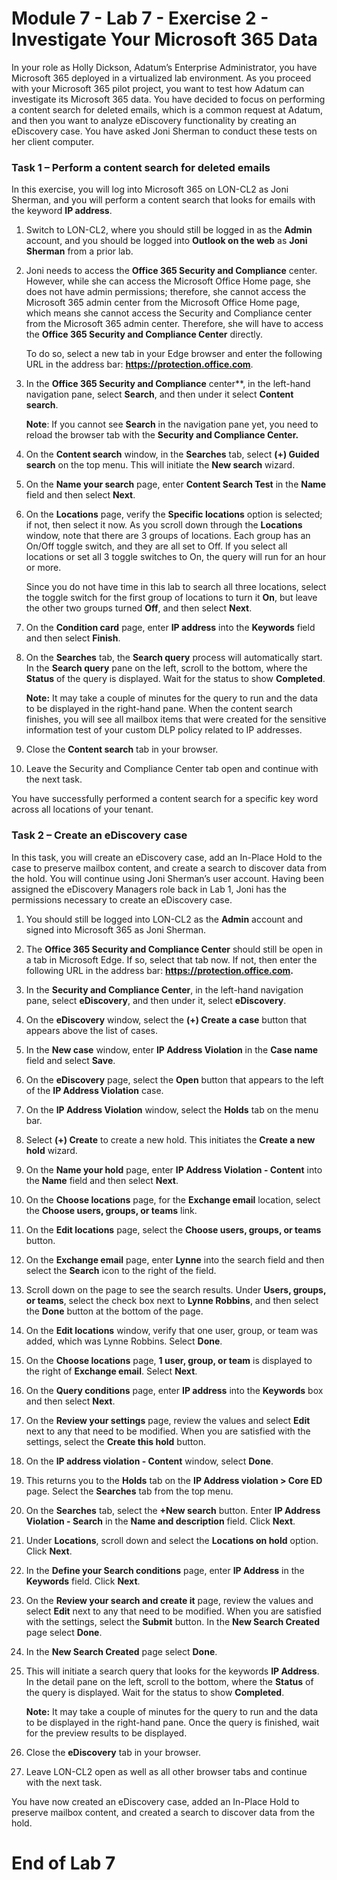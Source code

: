 # Module 7 - Lab 7 - Exercise 2 - Investigate Your Microsoft 365 Data

In your role as Holly Dickson, Adatum’s Enterprise Administrator, you have Microsoft 365 deployed in a virtualized lab environment. As you proceed with your Microsoft 365 pilot project, you want to test how Adatum can investigate its Microsoft 365 data. You have decided to focus on performing a content search for deleted emails, which is a common request at Adatum, and then you want to analyze eDiscovery functionality by creating an eDiscovery case. You have asked Joni Sherman to conduct these tests on her client computer.

### Task 1 – Perform a content search for deleted emails

In this exercise, you will log into Microsoft 365 on LON-CL2 as Joni Sherman, and you will perform a content search that looks for emails with the keyword **IP address**.

1. Switch to LON-CL2, where you should still be logged in as the **Admin** account, and you should be logged into **Outlook on the web** as **Joni Sherman** from a prior lab. 

2. Joni needs to access the **Office 365 Security and Compliance** center. However, while she can access the Microsoft Office Home page, she does not have admin permissions; therefore, she cannot access the Microsoft 365 admin center from the Microsoft Office Home page, which means she cannot access the Security and Compliance center from the Microsoft 365 admin center. Therefore, she will have to access the **Office 365 Security and Compliance Center** directly. <br/>

    To do so, select a new tab in your Edge browser and enter the following URL in the address bar: **https://protection.office.com**.

3. In the **Office 365 Security and Compliance** center**, in the left-hand navigation pane, select **Search**, and then under it select **Content search**.  <br/>

    ‎**Note**: If you cannot see **Search** in the navigation pane yet, you need to reload the browser tab with the **Security and Compliance Center.**

4. On the **Content search** window, in the **Searches** tab, select **(+) Guided search** on the top menu. This will initiate the **New search** wizard.

5. On the **Name your search** page, enter **Content Search Test** in the **Name** field and then select **Next**.

6. On the **Locations** page, verify the **Specific locations** option is selected; if not, then select it now. As you scroll down through the **Locations** window, note that there are 3 groups of locations. Each group has an On/Off toggle switch, and they are all set to Off. If you select all locations or set all 3 toggle switches to On, the query will run for an hour or more. <br/>

    Since you do not have time in this lab to search all three locations, select the toggle switch for the first group of locations to turn it **On**, but leave the other two groups turned **Off**, and then select **Next**.

7. On the **Condition card** page, enter **IP address** into the **Keywords** field and then select **Finish**.

8. On the **Searches** tab, the **Search query** process will automatically start. In the **Search query** pane on the left, scroll to the bottom, where the **Status** of the query is displayed. Wait for the status to show **Completed**. <br/>

    **Note:** It may take a couple of minutes for the query to run and the data to be displayed in the right-hand pane. When the content search finishes, you will see all mailbox items that were created for the sensitive information test of your custom DLP policy related to IP addresses. 

9. Close the **Content search** tab in your browser.

10. Leave the Security and Compliance Center tab open and continue with the next task.

You have successfully performed a content search for a specific key word across all locations of your tenant.
 

### Task 2 – Create an eDiscovery case

In this task, you will create an eDiscovery case, add an In-Place Hold to the case to preserve mailbox content, and create a search to discover data from the hold. You will continue using Joni Sherman’s user account. Having been assigned the eDiscovery Managers role back in Lab 1, Joni has the permissions necessary to create an eDiscovery case.

1. You should still be logged into LON-CL2 as the **Admin** account and signed into Microsoft 365 as Joni Sherman. 

2. The **Office 365 Security and Compliance Center** should still be open in a tab in Microsoft Edge. If so, select that tab now. If not, then enter the following URL in the address bar: **https://protection.office.com.** 

3. In the **Security and Compliance Center**, in the left-hand navigation pane, select **eDiscovery**, and then under it, select **eDiscovery**.

4. On the **eDiscovery** window, select the **(+) Create a case** button that appears above the list of cases.

5. In the **New case** window, enter **IP Address Violation** in the **Case name** field and select **Save**.

6. On the **eDiscovery** page, select the **Open** button that appears to the left of the **IP Address Violation** case.

7. On the **IP Address Violation** window, select the **Holds** tab on the menu bar.

8. Select **(+) Create** to create a new hold. This initiates the **Create a new hold** wizard.

9. On the **Name your hold** page, enter **IP Address Violation - Content** into the **Name** field and then select **Next**.

10. On the **Choose locations** page, for the **Exchange email** location, select the **Choose users, groups, or teams** link.

11. On the **Edit locations** page, select the **Choose users, groups, or teams** button.

12. On the **Exchange email** page, enter **Lynne** into the search field and then select the **Search** icon to the right of the field. 

13. Scroll down on the page to see the search results. Under **Users, groups, or teams**, select the check box next to **Lynne Robbins**, and then select the **Done** button at the bottom of the page.

14. On the **Edit locations** window, verify that one user, group, or team was added, which was Lynne Robbins. Select **Done**.

15. On the **Choose locations** page, **1 user, group, or team** is displayed to the right of **Exchange email**. Select **Next**.

16. On the **Query conditions** page, enter **IP address** into the **Keywords** box and then select **Next**.

17. On the **Review your settings** page, review the values and select **Edit** next to any that need to be modified. When you are satisfied with the settings, select the **Create this hold** button.

18. On the **IP address violation - Content** window, select **Done**.

19. This returns you to the **Holds** tab on the **IP Address violation &gt; Core ED** page. Select the **Searches** tab from the top menu.

20. On the **Searches** tab, select the **+New search** button. Enter **IP Address Violation - Search** in the **Name and description** field. Click **Next**.

21. Under **Locations**, scroll down and select the **Locations on hold** option. Click **Next**.

22. In the **Define your Search conditions** page, enter **IP Address** in the **Keywords** field. Click **Next**.

23. On the **Review your search and create it** page, review the values and select **Edit** next to any that need to be modified. When you are satisfied with the settings, select the **Submit** button. In the **New Search Created** page select **Done**.

24. In the **New Search Created** page select **Done**.

25. This will initiate a search query that looks for the keywords **IP Address**. In the detail pane on the left, scroll to the bottom, where the **Status** of the query is displayed. Wait for the status to show **Completed**. <br/>

    **Note:** It may take a couple of minutes for the query to run and the data to be displayed in the right-hand pane. Once the query is finished, wait for the preview results to be displayed. 

26. Close the **eDiscovery** tab in your browser.

27. Leave LON-CL2 open as well as all other browser tabs and continue with the next task.


You have now created an eDiscovery case, added an In-Place Hold to preserve mailbox content, and created a search to discover data from the hold.


# End of Lab 7
